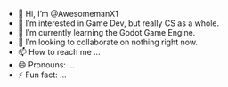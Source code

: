 - 👋 Hi, I’m @AwesomemanX1
- 👀 I’m interested in Game Dev, but really CS as a whole.
- 🌱 I’m currently learning the Godot Game Engine.
- 💞️ I’m looking to collaborate on nothing right now.
- 📫 How to reach me ...
- 😄 Pronouns: ...
- ⚡ Fun fact: ...

<!---
AwesomemanX1/AwesomemanX1 is a ✨ special ✨ repository because its `README.md` (this file) appears on your GitHub profile.
You can click the Preview link to take a look at your changes.
--->

